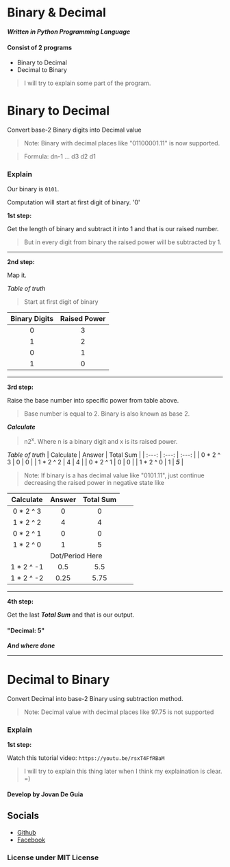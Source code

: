 # Binary & Decimal
***Written in Python Programming Language***

#### Consist of 2 programs

- Binary to Decimal
- Decimal to Binary

> I will try to explain some part of the program.


# Binary to Decimal

 Convert base-2 Binary digits into Decimal value

> Note: Binary with decimal places like "01100001.11" is now supported.

> Formula: dn-1 ... d3 d2 d1


### Explain

Our binary is `0101`.

Computation will start at first digit of binary. '0'

__1st step:__

Get the length of binary and subtract it into 1 and that is our raised number.

> But in every digit from binary the raised power will be subtracted by 1.

----
__2nd step:__

Map it.

*Table of truth*

> Start at first digit of binary

| Binary Digits | Raised Power |
| :---: | :---: |
| 0 | 3 |
| 1 | 2 |
| 0 | 1 |
| 1 | 0 |

----
__3rd step:__

Raise the base number into specific power from table above.

> Base number is equal to 2.
> Binary is also known as base 2.

***Calculate***

> n2<sup>x</sup>. Where n is a binary digit and x is its raised power.

*Table of truth*
| Calculate | Answer | Total Sum |
| :---: | :---: | :---: |
| 0 * 2 ^ 3 | 0 | 0 |
| 1 * 2 ^ 2 | 4 | 4 |
| 0 * 2 ^ 1 | 0 | 0 |
| 1 * 2 ^ 0 | 1 | ***5*** |

> Note: If binary is a has decimal value like "0101.11",
> just continue decreasing the raised power in negative state like

| Calculate | Answer | Total Sum |
| :---: | :---: | :---: |
| 0 * 2 ^ 3 | 0 | 0 |
| 1 * 2 ^ 2 | 4 | 4 |
| 0 * 2 ^ 1 | 0 | 0 |
| 1 * 2 ^ 0 | 1 | 5 |
| <td colspan=3>Dot/Period Here |
| 1 * 2 ^ -1 | 0.5 | 5.5 |
| 1 * 2 ^ -2 | 0.25 | 5.75 |

----
__4th step:__

Get the last ***Total Sum*** and that is our output. 

#### "Decimal: 5"

***And where done***

----
# Decimal to Binary
 Convert Decimal into base-2 Binary using subtraction method.
 
> Note: Decimal value with decimal places like 97.75 is not supported

### Explain

__1st step:__

Watch this tutorial video: `https://youtu.be/rsxT4FfRBaM`

> I will try to explain this thing later when I think my explaination is clear. =)

#### Develop by Jovan De Guia

## Socials

- [Github](https://github.com/jxmked)
- [Facebook](https://www.facebook.com/deguia25)

### License under MIT License